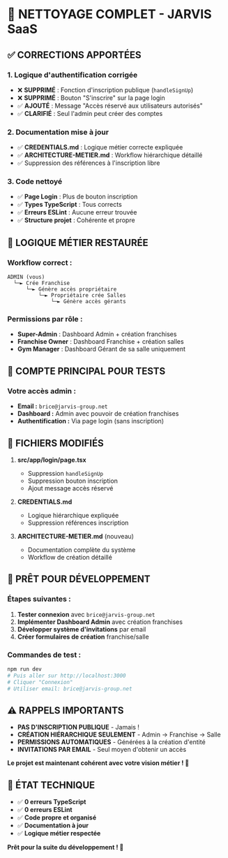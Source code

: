 # 🧹 NETTOYAGE COMPLET - JARVIS SaaS

## ✅ **CORRECTIONS APPORTÉES**

### **1. Logique d'authentification corrigée**
- ❌ **SUPPRIMÉ** : Fonction d'inscription publique (`handleSignUp`)
- ❌ **SUPPRIMÉ** : Bouton "S'inscrire" sur la page login
- ✅ **AJOUTÉ** : Message "Accès réservé aux utilisateurs autorisés"
- ✅ **CLARIFIÉ** : Seul l'admin peut créer des comptes

### **2. Documentation mise à jour**
- ✅ **CREDENTIALS.md** : Logique métier correcte expliquée
- ✅ **ARCHITECTURE-METIER.md** : Workflow hiérarchique détaillé
- ✅ Suppression des références à l'inscription libre

### **3. Code nettoyé**
- ✅ **Page Login** : Plus de bouton inscription
- ✅ **Types TypeScript** : Tous corrects
- ✅ **Erreurs ESLint** : Aucune erreur trouvée
- ✅ **Structure projet** : Cohérente et propre

## 🔐 **LOGIQUE MÉTIER RESTAURÉE**

### **Workflow correct :**
```
ADMIN (vous) 
  └─► Crée Franchise 
      └─► Génère accès propriétaire
          └─► Propriétaire crée Salles
              └─► Génère accès gérants
```

### **Permissions par rôle :**
- **Super-Admin** : Dashboard Admin + création franchises
- **Franchise Owner** : Dashboard Franchise + création salles
- **Gym Manager** : Dashboard Gérant de sa salle uniquement

## 🎯 **COMPTE PRINCIPAL POUR TESTS**

### **Votre accès admin :**
- **Email :** `brice@jarvis-group.net`
- **Dashboard :** Admin avec pouvoir de création franchises
- **Authentification :** Via page login (sans inscription)

## 📁 **FICHIERS MODIFIÉS**

1. **src/app/login/page.tsx**
   - Suppression `handleSignUp`
   - Suppression bouton inscription
   - Ajout message accès réservé

2. **CREDENTIALS.md**
   - Logique hiérarchique expliquée
   - Suppression références inscription

3. **ARCHITECTURE-METIER.md** (nouveau)
   - Documentation complète du système
   - Workflow de création détaillé

## 🚀 **PRÊT POUR DÉVELOPPEMENT**

### **Étapes suivantes :**
1. **Tester connexion** avec `brice@jarvis-group.net`
2. **Implémenter Dashboard Admin** avec création franchises
3. **Développer système d'invitations** par email
4. **Créer formulaires de création** franchise/salle

### **Commandes de test :**
```bash
npm run dev
# Puis aller sur http://localhost:3000
# Cliquer "Connexion"
# Utiliser email: brice@jarvis-group.net
```

## ⚠️ **RAPPELS IMPORTANTS**

- **PAS D'INSCRIPTION PUBLIQUE** - Jamais !
- **CRÉATION HIÉRARCHIQUE SEULEMENT** - Admin → Franchise → Salle
- **PERMISSIONS AUTOMATIQUES** - Générées à la création d'entité
- **INVITATIONS PAR EMAIL** - Seul moyen d'obtenir un accès

**Le projet est maintenant cohérent avec votre vision métier ! 🎯**

## 🔧 **ÉTAT TECHNIQUE**

- ✅ **0 erreurs TypeScript**
- ✅ **0 erreurs ESLint** 
- ✅ **Code propre et organisé**
- ✅ **Documentation à jour**
- ✅ **Logique métier respectée**

**Prêt pour la suite du développement ! 🚀**
